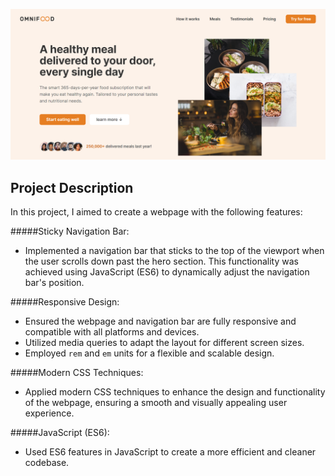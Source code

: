 ![alt text](image.png)

## Project Description

In this project, I aimed to create a webpage with the following features:

#####Sticky Navigation Bar:

- Implemented a navigation bar that sticks to the top of the viewport when the user scrolls down past the hero section. This functionality was achieved using JavaScript (ES6) to dynamically adjust the navigation bar's position.

#####Responsive Design:

- Ensured the webpage and navigation bar are fully responsive and compatible with all platforms and devices.
- Utilized media queries to adapt the layout for different screen sizes.
- Employed `rem` and `em` units for a flexible and scalable design.

#####Modern CSS Techniques:

- Applied modern CSS techniques to enhance the design and functionality of the webpage, ensuring a smooth and visually appealing user experience.

#####JavaScript (ES6):

- Used ES6 features in JavaScript to create a more efficient and cleaner codebase.
